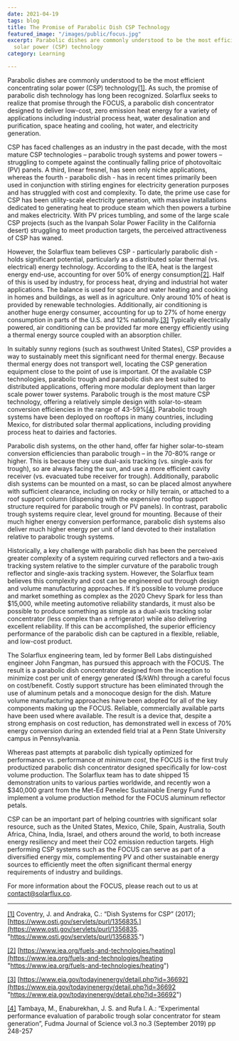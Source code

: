 ```yaml
---
date: 2021-04-19
tags: blog
title: The Promise of Parabolic Dish CSP Technology
featured_image: "/images/public/focus.jpg"
excerpt: Parabolic dishes are commonly understood to be the most efficient concentrating
  solar power (CSP) technology
category: Learning

---
```

Parabolic dishes are commonly understood to be the most efficient concentrating solar power (CSP) technology[\[1\]](#_ftn1). As such, the promise of parabolic dish technology has long been recognized. Solarflux seeks to realize that promise through the FOCUS, a parabolic dish concentrator designed to deliver low-cost, zero emission heat energy for a variety of applications including industrial process heat, water desalination and purification, space heating and cooling, hot water, and electricity generation.

CSP has faced challenges as an industry in the past decade, with the most mature CSP technologies – parabolic trough systems and power towers – struggling to compete against the continually falling price of photovoltaic (PV) panels. A third, linear fresnel, has seen only niche applications, whereas the fourth - parabolic dish - has in recent times primarily been used in conjunction with stirling engines for electricity generation purposes and has struggled with cost and complexity. To date, the prime use case for CSP has been utility-scale electricity generation, with massive installations dedicated to generating heat to produce steam which then powers a turbine and makes electricity. With PV prices tumbling, and some of the large scale CSP projects (such as the Ivanpah Solar Power Facility in the California desert) struggling to meet production targets, the perceived attractiveness of CSP has waned.

However, the Solarflux team believes CSP - particularly parabolic dish - holds significant potential, particularly as a distributed solar thermal (vs. electrical) energy technology. According to the IEA, heat is the largest energy end-use, accounting for over 50% of energy consumption[\[2\]](#_ftn2). Half of this is used by industry, for process heat, drying and industrial hot water applications. The balance is used for space and water heating and cooking in homes and buildings, as well as in agriculture. Only around 10% of heat is provided by renewable technologies. Additionally, air conditioning is another huge energy consumer, accounting for up to 27% of home energy consumption in parts of the U.S. and 12% nationally.[\[3\]](#_ftn3) Typically electrically powered, air conditioning can be provided far more energy efficiently using a thermal energy source coupled with an absorption chiller.

In suitably sunny regions (such as southwest United States), CSP provides a way to sustainably meet this significant need for thermal energy. Because thermal energy does not transport well, locating the CSP generation equipment close to the point of use is important. Of the available CSP technologies, parabolic trough and parabolic dish are best suited to distributed applications, offering more modular deployment than larger scale power tower systems. Parabolic trough is the most mature CSP technology, offering a relatively simple design with solar-to-steam conversion efficiencies in the range of 43-59%[\[4\]](#_ftn4). Parabolic trough systems have been deployed on rooftops in many countries, including Mexico, for distributed solar thermal applications, including providing process heat to dairies and factories.

Parabolic dish systems, on the other hand, offer far higher solar-to-steam conversion efficiencies than parabolic trough – in the 70-80% range or higher. This is because they use dual-axis tracking (vs. single-axis for trough), so are always facing the sun, and use a more efficient cavity receiver (vs. evacuated tube receiver for trough). Additionally, parabolic dish systems can be mounted on a mast, so can be placed almost anywhere with sufficient clearance, including on rocky or hilly terrain, or attached to a roof support column (dispensing with the expensive rooftop support structure required for parabolic trough or PV panels). In contrast, parabolic trough systems require clear, level ground for mounting. Because of their much higher energy conversion performance, parabolic dish systems also deliver much higher energy per unit of land devoted to their installation relative to parabolic trough systems.

Historically, a key challenge with parabolic dish has been the perceived greater complexity of a system requiring curved reflectors and a two-axis tracking system relative to the simpler curvature of the parabolic trough reflector and single-axis tracking system. However, the Solarflux team believes this complexity and cost can be engineered out through design and volume manufacturing approaches. If it’s possible to volume produce and market something as complex as the 2020 Chevy Spark for less than $15,000, while meeting automotive reliability standards, it must also be possible to produce something as simple as a dual-axis tracking solar concentrator (less complex than a refrigerator) while also delivering excellent reliability. If this can be accomplished, the superior efficiency performance of the parabolic dish can be captured in a flexible, reliable, and low-cost product.

The Solarflux engineering team, led by former Bell Labs distinguished engineer John Fangman, has pursued this approach with the FOCUS. The result is a parabolic dish concentrator designed from the inception to minimize cost per unit of energy generated ($/kWh) through a careful focus on cost/benefit. Costly support structure has been eliminated through the use of aluminum petals and a monocoque design for the dish. Mature volume manufacturing approaches have been adopted for all of the key components making up the FOCUS. Reliable, commercially available parts have been used where available. The result is a device that, despite a strong emphasis on cost reduction, has demonstrated well in excess of 70% energy conversion during an extended field trial at a Penn State University campus in Pennsylvania.

Whereas past attempts at parabolic dish typically optimized for performance vs. performance _at minimum cost_, the FOCUS is the first truly productized parabolic dish concentrator designed specifically for low-cost volume production. The Solarflux team has to date shipped 15 demonstration units to various parties worldwide, and recently won a $340,000 grant from the Met-Ed Penelec Sustainable Energy Fund to implement a volume production method for the FOCUS aluminum reflector petals.

CSP can be an important part of helping countries with significant solar resource, such as the United States, Mexico, Chile, Spain, Australia, South Africa, China, India, Israel, and others around the world, to both increase energy resiliency and meet their CO2 emission reduction targets. High performing CSP systems such as the FOCUS can serve as part of a diversified energy mix, complementing PV and other sustainable energy sources to efficiently meet the often significant thermal energy requirements of industry and buildings.

For more information about the FOCUS, please reach out to us at contact@solarflux.co.

***

[\[1\]](#_ftnref1) Coventry, J. and Andraka, C.: “Dish Systems for CSP” (2017); [https://www.osti.gov/servlets/purl/1356835.](https://www.osti.gov/servlets/purl/1356835. "https://www.osti.gov/servlets/purl/1356835.")

[\[2\]](#_ftnref2) [https://www.iea.org/fuels-and-technologies/heating](https://www.iea.org/fuels-and-technologies/heating "https://www.iea.org/fuels-and-technologies/heating")

[\[3\]](#_ftnref3) [https://www.eia.gov/todayinenergy/detail.php?id=36692](https://www.eia.gov/todayinenergy/detail.php?id=36692 "https://www.eia.gov/todayinenergy/detail.php?id=36692")

[\[4\]](#_ftnref4) Tambaya, M., Enaburekhan, J. S. and Rufa I. A.: “Experimental performance evaluation of parabolic trough solar concentrator for steam generation”, Fudma Journal of Science vol.3 no.3 (September 2019) pp 248-257